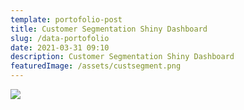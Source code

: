 ```yaml
---
template: portofolio-post
title: Customer Segmentation Shiny Dashboard
slug: /data-portofolio
date: 2021-03-31 09:10
description: Customer Segmentation Shiny Dashboard
featuredImage: /assets/custsegment.png
---
```



![](/assets/custsegment1.png)